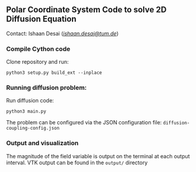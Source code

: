 ## Polar Coordinate System Code to solve 2D Diffusion Equation 
Contact: Ishaan Desai (*ishaan.desai@tum.de*)

### Compile Cython code
Clone repository and run:
```
python3 setup.py build_ext --inplace
```

### Running diffusion problem:
Run diffusion code:
```
python3 main.py
```
The problem can be configured via the JSON configuration file: `diffusion-coupling-config.json`

### Output and visualization
The magnitude of the field variable is output on the terminal at each output interval.
VTK output can be found in the `output/` directory 

